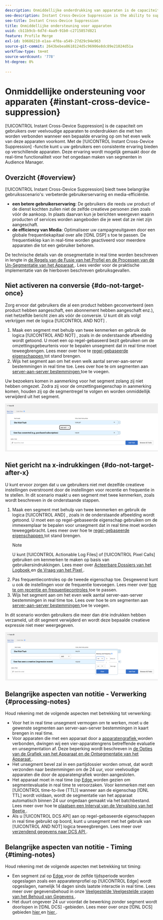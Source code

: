 ```yaml
---
description: Onmiddellijke onderdrukking van apparaten is de capaciteit om gebruikers over veelvoudige apparaten te onderdrukken die met hen worden verbonden wanneer een bepaalde ervaring op om het even welk van deze apparaten voorkomt. Met de functie Onmiddellijke ondersteuning voor apparaten kunt u uw gebruikers een consistente ervaring bieden op alle apparaten. Deze ervaring wordt mogelijk gemaakt door de real-time functionaliteit voor het ongedaan maken van segmenten in Audience Manager.
seo-description: Instant Cross-Device Suppression is the ability to suppress users across multiple devices connected to them when a particular experience occurs on any of these devices. Use the Instant Cross-Device Suppression capability to deliver a consistent experience across devices to your users. This experience is made possible by the real-time unsegment capabilities in Audience Manager.
seo-title: Instant Cross-Device Suppression
title: Onmiddellijke ondersteuning voor apparaten
uuid: cb11b9cb-6d7d-4aa9-91b0-c2715857d821
feature: Profile Merge
exl-id: b9686210-e1aa-4f0a-a549-27d29c94e963
source-git-commit: 2643bebea8618124d5c96906e8dc89e21024d51a
workflow-type: tm+mt
source-wordcount: '778'
ht-degree: 0%

---
```


# Onmiddellijke ondersteuning voor apparaten {#instant-cross-device-suppression}

[!UICONTROL Instant Cross-Device Suppression] is de capaciteit om gebruikers over veelvoudige apparaten te onderdrukken die met hen worden verbonden wanneer een bepaalde ervaring op om het even welk van deze apparaten voorkomt. Met de [!UICONTROL Instant Cross-Device Suppression] -functie kunt u uw gebruikers een consistente ervaring bieden op verschillende apparaten. Deze ervaring wordt mogelijk gemaakt door de real-time functionaliteit voor het ongedaan maken van segmenten in Audience Manager.

## Overzicht {#overview}

[!UICONTROL Instant Cross-Device Suppression] biedt twee belangrijke gebruiksscenario&#39;s: verbeterde gebruikerservaring en media-efficiëntie.

* **een betere gebruikerservaring**: De gebruikers die reeds uw product of de dienst kochten zullen niet de zelfde creatieve personen zien zoals vóór de aankoop. In plaats daarvan kun je berichten weergeven waarin producten of services worden aangeboden die je weet dat ze niet zijn aangeschaft.
* **de efficiency van Media**: Optimaliseer uw campagneuitgaven door een globale frequentiekapitaal over alle [!DNL DSP] s toe te passen. De frequentieklep kan in real-time worden geactiveerd voor meerdere apparaten die tot een gebruiker behoren.

De technische details van de onsegmentatie in real time worden beschreven in lengte in [ de Regels van de Fusie van het Profiel en de Processen van de Un-Segmentatie van het Apparaat ](merge-rule-unsegment.md). Lees verder voor de praktische implementatie van de hierboven beschreven gebruiksgevallen.

## Niet activeren na conversie {#do-not-target-once}

Zorg ervoor dat gebruikers die al een product hebben geconverteerd (een product hebben aangeschaft, een abonnement hebben aangeschaft enz.), niet hetzelfde bericht zien als vóór de conversie. U kunt dit als volgt verkrijgen met de logica [!UICONTROL AND NOT] .

1. Maak een segment met behulp van twee kenmerken en gebruik de logica [!UICONTROL AND NOT] , zoals in de onderstaande afbeelding wordt getoond. U moet een op regel-gebaseerd bezit gebruiken om de omzettingsgebeurtenis voor te bepalen unsegment dat in real time moet teweegbrengen. Lees meer over hoe te [ regel-gebaseerde eigenschappen ](../traits/create-onboarded-rule-based-traits.md) tot stand brengen.
2. Wijs het segment aan om het even welk aantal server-aan-server bestemmingen in real time toe. Lees over hoe te om segmenten aan [ server-aan-server bestemmingen ](../destinations/add-edit-segments.md) toe te voegen.

Uw bezoekers komen in aanmerking voor het segment zolang zij niet hebben omgezet. Zodra zij voor de omzettingseigenschap in aanmerking komen, houden zij op de segmentregel te volgen en worden onmiddellijk verwijderd uit het segment.

![](assets/and_not_use_case.png)

## Niet gericht na x-indrukkingen {#do-not-target-after-x}

U kunt ervoor zorgen dat u uw gebruikers niet met dezelfde creatieve instellingen overstroomt door de instellingen voor recentie en frequentie in te stellen. In dit scenario maakt u een segment met twee kenmerken, zoals wordt beschreven in de onderstaande stappen.

1. Maak een segment met behulp van twee kenmerken en gebruik de logica [!UICONTROL AND] , zoals in de onderstaande afbeelding wordt getoond. U moet een op regel-gebaseerde eigenschap gebruiken om de immexemplaar te bepalen voor unsegment dat in real time moet worden teweeggebracht. Lees meer over hoe te [ regel-gebaseerde eigenschappen ](../traits/create-onboarded-rule-based-traits.md) tot stand brengen.
   >[!NOTE]
   >
   >U kunt [!UICONTROL Actionable Log Files] of [!UICONTROL Pixel Calls] gebruiken om kenmerken te maken op basis van gebruikersindrukkingen. Lees meer over [ Acteerbare Dossiers van het Logboek ](../../integration/media-data-integration/actionable-log-files.md) en [ de Vraag van het Pixel ](../../integration/media-data-integration/impression-data-pixels.md).
2. Pas frequentiecontroles op de tweede eigenschap toe. Desgewenst kunt u ook de instellingen voor de frequentie toevoegen. Lees meer over [ hoe te om recentie en frequentiecontroles ](../segments/recency-and-frequency.md) toe te passen.
3. Wijs het segment aan om het even welk aantal server-aan-server bestemmingen in real time toe. Lees over hoe te om segmenten aan [ server-aan-server bestemmingen ](../destinations/add-edit-segments.md) toe te voegen.

In dit scenario worden gebruikers die meer dan drie indrukken hebben verzameld, uit dit segment verwijderd en wordt deze bepaalde creatieve expressie niet meer weergegeven.

![](assets/impressions_use_case.png)

## Belangrijke aspecten van notitie - Verwerking {#processing-notes}

Houd rekening met de volgende aspecten met betrekking tot verwerking:

* Voor het in real time unsegment vermogen om te werken, moet u de gewenste segmenten aan server-aan-server bestemmingen in kaart brengen in real time.
* Voor apparaten die met een apparaat door a [ apparatengrafiek ](profile-link-use-case.md#recommendations) worden verbonden, dwingen wij een vier-apparatengrens betreffende evaluatie en unsegmentation af. Deze beperking wordt beschreven in [ de Opties van de Grafiek van het Apparaat en de Ontsegmentatie van het Apparaat ](merge-rule-unsegment.md#device-graph-options-unsegmentation). &#x200B;
* Het unsegment bevel zal in een partijdossier worden omvat, dat wordt verzonden naar bestemmingen om de 24 uur, voor veelvoudige apparaten die door de apparatengrafiek worden aangesloten.
* Het apparaat moet in real time (op [ Edge ](../../reference/system-components/components-edge.md) worden gezien om segmentevaluatie in real time te veroorzaken. Voor kenmerken met een [!UICONTROL time-to-live (TTL)] wanneer aan de eigenschap [!DNL TTL] wordt voldaan, wordt de segmentatie van het apparaat automatisch binnen 24 uur ongedaan gemaakt via het batchbestand. &#x200B; Lees meer over hoe te [ plaatsen een Interval van de Vervalsing van het Beetje ](../traits/create-onboarded-rule-based-traits.md#set-expiration-interval).
* Als u [!UICONTROL DCS API] aan op regel-gebaseerde eigenschappen in real time gebruikt op boord, kunt u unsegment met het gebruik van [!UICONTROL AND NOT] logica teweegbrengen. Lees meer over [ verzendend gegevens naar DCS API ](../../api/dcs-intro/dcs-event-calls/dcs-url-send.md). &#x200B;

## Belangrijke aspecten van notitie - Timing {#timing-notes}

Houd rekening met de volgende aspecten met betrekking tot timing:

* Een segment zal op [ Edge ](../../reference/system-components/components-edge.md) voor de zelfde tijdsperiode worden opgeslagen zoals een apparatenprofiel op [!UICONTROL Edge] wordt opgeslagen, namelijk 14 dagen sinds laatste interactie in real time. Lees meer over gegevensbehoud in onze [ Veelgestelde Veelgestelde vragen van het Behoud van Gegevens ](../../faq/faq-privacy.md#data-retention-faq).
* Het duurt ongeveer 24 uur voordat de bewerking zonder segment wordt doorlopen in [!DNL DCS] -gebieden. Lees meer over onze [!DNL DCS] gebieden [ hier ](../../reference/system-components/components-data-collection.md) en [ hier ](../../api/dcs-intro/dcs-api-reference/dcs-regions.md).
